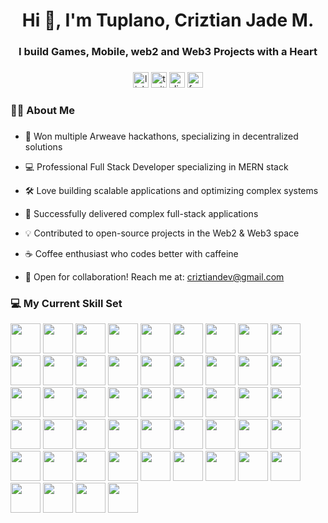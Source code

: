 <h1 align="center">Hi 👋, I'm Tuplano, Criztian Jade M.</h1>
<h3 align="center">I build Games, Mobile, web2 and Web3 Projects with a Heart</h3>

###

<div align="center">
  <img src="https://img.shields.io/static/v1?message=LinkedIn&logo=linkedin&label=&color=0077B5&logoColor=white&labelColor=&style=for-the-badge" height="25" alt="linkedin logo"  />
  <img src="https://img.shields.io/static/v1?message=Twitter&logo=twitter&label=&color=1DA1F2&logoColor=white&labelColor=&style=for-the-badge" height="25" alt="twitter logo"  />
  <img src="https://img.shields.io/static/v1?message=Discord&logo=discord&label=&color=7289DA&logoColor=white&labelColor=&style=for-the-badge" height="25" alt="discord logo"  />
  <img src="https://img.shields.io/static/v1?message=Facebook&logo=facebook&label=&color=1877F2&logoColor=white&labelColor=&style=for-the-badge" height="25" alt="facebook logo"  />
</div>

###

<h3 align="left">👩‍💻  About Me</h3>

###

- 🥇 Won multiple Arweave hackathons, specializing in decentralized solutions

- 💻 Professional Full Stack Developer specializing in MERN stack
- 🛠️ Love building scalable applications and optimizing complex systems
- 🚀 Successfully delivered complex full-stack applications
- 💡 Contributed to open-source projects in the Web2 & Web3 space

- ☕ Coffee enthusiast who codes better with caffeine
- 📧 Open for collaboration! Reach me at: criztiandev@gmail.com

###

<h3 align="left">💻 My Current Skill Set </h3>
<div align="left">
  <!-- Javascript -->
  <img src="https://cdn.jsdelivr.net/gh/devicons/devicon@latest/icons/javascript/javascript-original.svg" height="48"  />
  <!-- Typescript -->
  <img src="https://cdn.jsdelivr.net/gh/devicons/devicon@latest/icons/typescript/typescript-original.svg" height="48" />
  <!-- Lua -->
  <img src="https://cdn.jsdelivr.net/gh/devicons/devicon@latest/icons/lua/lua-original.svg" height="48" />
  <!-- PHP -->
  <img src="https://cdn.jsdelivr.net/gh/devicons/devicon@latest/icons/php/php-original.svg" height="48" />
  <!-- Rust -->
  <img src="https://cdn.jsdelivr.net/gh/devicons/devicon@latest/icons/rust/rust-original.svg" height="48"  />
  <!-- Solidity -->
  <img src="https://cdn.jsdelivr.net/gh/devicons/devicon@latest/icons/solidity/solidity-original.svg"  height="48"  />
  <!-- Godot -->
  <img src="https://cdn.jsdelivr.net/gh/devicons/devicon@latest/icons/godot/godot-original.svg"  height="48"  />
  <!-- Unity -->
  <img src="https://cdn.jsdelivr.net/gh/devicons/devicon@latest/icons/unity/unity-original.svg"  height="48"  />
  <!-- Blender -->
  <img src="https://cdn.jsdelivr.net/gh/devicons/devicon@latest/icons/blender/blender-original.svg" height="48"  />
    <!-- HTML5 -->
  <img src="https://cdn.jsdelivr.net/gh/devicons/devicon@latest/icons/html5/html5-original.svg"  height="48"  />
  <!-- CSS3 -->
  <img src="https://cdn.jsdelivr.net/gh/devicons/devicon@latest/icons/css3/css3-original.svg"  height="48"  />
  <!-- SASS -->
  <img src="https://cdn.jsdelivr.net/gh/devicons/devicon@latest/icons/sass/sass-original.svg"  height="48"  />
  <!-- Tailwindcss -->
  <img src="https://cdn.jsdelivr.net/gh/devicons/devicon@latest/icons/tailwindcss/tailwindcss-original-wordmark.svg"  height="48"  />
  <!-- Material UI -->
  <img src="https://cdn.jsdelivr.net/gh/devicons/devicon@latest/icons/materialui/materialui-original.svg"  height="48"  />
  <!-- Framer Motion -->
  <img src="https://cdn.jsdelivr.net/gh/devicons/devicon@latest/icons/framermotion/framermotion-original.svg"  height="48"  />
  <!-- Bootstrap -->
  <img src="https://cdn.jsdelivr.net/gh/devicons/devicon@latest/icons/bootstrap/bootstrap-original.svg"  height="48"  />
  <!-- Jquery -->
  <img src="https://cdn.jsdelivr.net/gh/devicons/devicon@latest/icons/jquery/jquery-original.svg"  height="48"  />
   <!-- React -->
  <img src="https://cdn.jsdelivr.net/gh/devicons/devicon@latest/icons/react/react-original.svg" height="48"  height="48"  />
  <!-- Next -->
  <img src="https://cdn.jsdelivr.net/gh/devicons/devicon@latest/icons/nextjs/nextjs-original.svg" height="48"  height="48"  />
   <!-- Nodejs -->
  <img src="https://cdn.jsdelivr.net/gh/devicons/devicon@latest/icons/nodejs/nodejs-original.svg"  height="48"  />
  <!-- Prismia -->
  <img src="https://cdn.jsdelivr.net/gh/devicons/devicon@latest/icons/prisma/prisma-original.svg"  height="48"  />
  <!-- Mysql -->
  <img src="https://cdn.jsdelivr.net/gh/devicons/devicon@latest/icons/mysql/mysql-original.svg"  height="48"  />
  <!-- Postgress -->
  <img src="https://cdn.jsdelivr.net/gh/devicons/devicon@latest/icons/postgresql/postgresql-original.svg"  height="48"  />
  <!-- Redis -->
  <img src="https://cdn.jsdelivr.net/gh/devicons/devicon@latest/icons/redis/redis-original.svg"  height="48"  />
  <!-- Firebase -->
  <img src="https://cdn.jsdelivr.net/gh/devicons/devicon@latest/icons/firebase/firebase-original.svg"  height="48"  />
  <!-- Supabase -->
  <img src="https://cdn.jsdelivr.net/gh/devicons/devicon@latest/icons/supabase/supabase-original.svg"  height="48"  />
  <!-- 0Atuh -->
  <img src="https://cdn.jsdelivr.net/gh/devicons/devicon@latest/icons/oauth/oauth-original.svg"  height="48"  />
    <!-- Docker -->
  <img src="https://cdn.jsdelivr.net/gh/devicons/devicon@latest/icons/docker/docker-original.svg"  height="48"  />
 <!-- NPM -->
  <img src="https://cdn.jsdelivr.net/gh/devicons/devicon@latest/icons/npm/npm-original-wordmark.svg"  height="48"  />
  <!-- ES Lint -->
  <img src="https://cdn.jsdelivr.net/gh/devicons/devicon@latest/icons/eslint/eslint-original.svg"  height="48"  />
  <!-- Gulp -->
  <img src="https://cdn.jsdelivr.net/gh/devicons/devicon@latest/icons/gulp/gulp-plain.svg"  height="48"  />
  <!-- Graphql -->
  <img src="https://cdn.jsdelivr.net/gh/devicons/devicon@latest/icons/graphql/graphql-plain.svg"  height="48"  />
  <!-- Postman -->
  <img src="https://cdn.jsdelivr.net/gh/devicons/devicon@latest/icons/postman/postman-original.svg"  height="48"  />
  <!-- Playwright -->
  <img src="https://cdn.jsdelivr.net/gh/devicons/devicon@latest/icons/playwright/playwright-original.svg"  height="48"  />
  <!-- Jets -->
  <img src="https://cdn.jsdelivr.net/gh/devicons/devicon@latest/icons/jest/jest-plain.svg"  height="48"  />
  <!-- Story book -->
  <img src="https://cdn.jsdelivr.net/gh/devicons/devicon@latest/icons/storybook/storybook-original.svg"  height="48"  />
  <!-- Swagger -->
  <img src="https://cdn.jsdelivr.net/gh/devicons/devicon@latest/icons/swagger/swagger-original.svg"  height="48"  />
  <!-- Vercel -->
  <img src="https://cdn.jsdelivr.net/gh/devicons/devicon@latest/icons/vercel/vercel-original.svg"  height="48"  />
  <!-- Vite -->
  <img src="https://cdn.jsdelivr.net/gh/devicons/devicon@latest/icons/vite/vite-original.svg"  height="48"  />
    <!-- Github -->
  <img src="https://cdn.jsdelivr.net/gh/devicons/devicon@latest/icons/github/github-original.svg"  height="48"  />
  <!-- Source Tree --> 
  <img src="https://cdn.jsdelivr.net/gh/devicons/devicon@latest/icons/sourcetree/sourcetree-original.svg"  height="48"  />
  <!-- Jira -->
  <img src="https://cdn.jsdelivr.net/gh/devicons/devicon@latest/icons/jira/jira-original.svg"  height="48"  />
  <!-- Confluence -->
  <img src="https://cdn.jsdelivr.net/gh/devicons/devicon@latest/icons/confluence/confluence-original.svg"  height="48"  />
  <!-- Filezilla -->
  <img src="https://cdn.jsdelivr.net/gh/devicons/devicon@latest/icons/filezilla/filezilla-original.svg"  height="48"  />
      <!-- Figma -->
  <img src="https://cdn.jsdelivr.net/gh/devicons/devicon@latest/icons/figma/figma-original.svg"  height="48"  />
  <!-- Canva -->
  <img src="https://cdn.jsdelivr.net/gh/devicons/devicon@latest/icons/canva/canva-original.svg"  height="48"  />
  <!-- Gimp -->
  <img src="https://cdn.jsdelivr.net/gh/devicons/devicon@latest/icons/gimp/gimp-original.svg"  height="48"  />
   <!-- Markdown -->
  <img src="https://cdn.jsdelivr.net/gh/devicons/devicon@latest/icons/markdown/markdown-original.svg"  height="48"  />
  <!-- Arduino -->
  <img src="https://cdn.jsdelivr.net/gh/devicons/devicon@latest/icons/arduino/arduino-original-wordmark.svg" height="48" />
</div>
